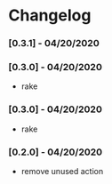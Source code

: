 # Changelog

### [0.3.1] - 04/20/2020


### [0.3.0] - 04/20/2020
* rake

### [0.3.0] - 04/20/2020
* rake

### [0.2.0] - 04/20/2020
* remove unused action
